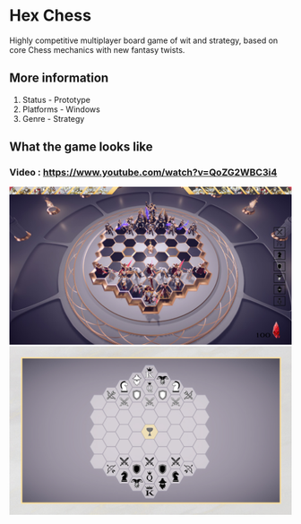# Hex Chess
﻿Highly competitive multiplayer board game of wit and strategy, based on core Chess mechanics with new fantasy twists.
 
## More information
1. Status - Prototype
2. Platforms -	Windows
3. Genre	- Strategy

## What the game looks like
### Video : https://www.youtube.com/watch?v=QoZG2WBC3i4 
![alt_text](https://github.com/Stoske98/DigitalRonin-HexChess/blob/main/Screenshots/hexagon.jpg)
![alt_text](https://github.com/Stoske98/DigitalRonin-HexChess/blob/main/Screenshots/hexagon1.jpg)

